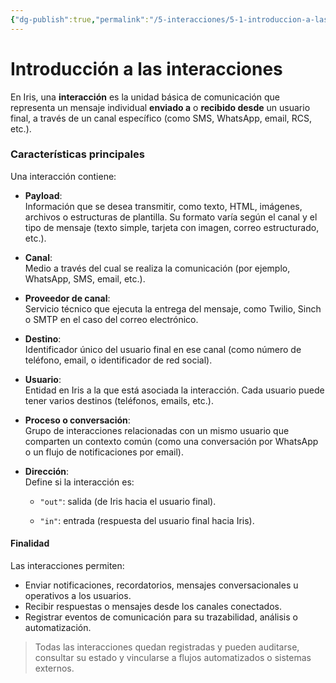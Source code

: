 ```yaml
---
{"dg-publish":true,"permalink":"/5-interacciones/5-1-introduccion-a-las-interacciones/"}
---
```


# Introducción a las interacciones

En Iris, una **interacción** es la unidad básica de comunicación que representa un mensaje individual **enviado a** o **recibido desde** un usuario final, a través de un canal específico (como SMS, WhatsApp, email, RCS, etc.).

### Características principales

Una interacción contiene:

- **Payload**:  
    Información que se desea transmitir, como texto, HTML, imágenes, archivos o estructuras de plantilla. Su formato varía según el canal y el tipo de mensaje (texto simple, tarjeta con imagen, correo estructurado, etc.).
    
- **Canal**:  
    Medio a través del cual se realiza la comunicación (por ejemplo, WhatsApp, SMS, email, etc.).
    
- **Proveedor de canal**:  
    Servicio técnico que ejecuta la entrega del mensaje, como Twilio, Sinch o SMTP en el caso del correo electrónico.
    
- **Destino**:  
    Identificador único del usuario final en ese canal (como número de teléfono, email, o identificador de red social).
    
- **Usuario**:  
    Entidad en Iris a la que está asociada la interacción. Cada usuario puede tener varios destinos (teléfonos, emails, etc.).
    
- **Proceso o conversación**:  
    Grupo de interacciones relacionadas con un mismo usuario que comparten un contexto común (como una conversación por WhatsApp o un flujo de notificaciones por email).
    
- **Dirección**:  
    Define si la interacción es:
    
    - `"out"`: salida (de Iris hacia el usuario final).
        
    - `"in"`: entrada (respuesta del usuario final hacia Iris).
        

#### Finalidad

Las interacciones permiten:
- Enviar notificaciones, recordatorios, mensajes conversacionales u operativos a los usuarios.
- Recibir respuestas o mensajes desde los canales conectados.
- Registrar eventos de comunicación para su trazabilidad, análisis o automatización.

> Todas las interacciones quedan registradas y pueden auditarse, consultar su estado y vincularse a flujos automatizados o sistemas externos.